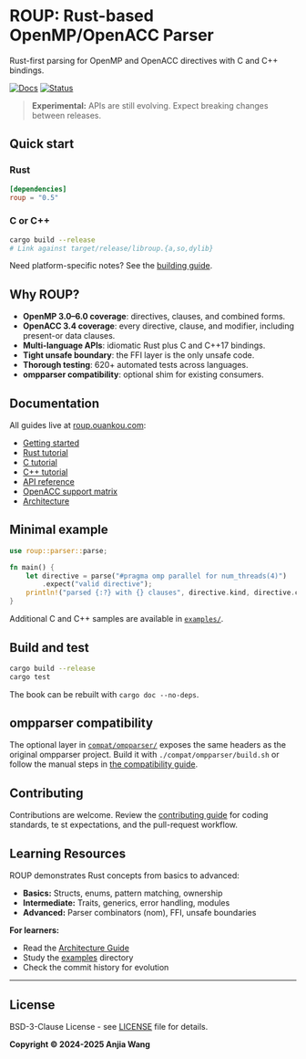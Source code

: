# ROUP: Rust-based OpenMP/OpenACC Parser

Rust-first parsing for OpenMP and OpenACC directives with C and C++ bindings.

[![Docs](https://img.shields.io/badge/docs-roup.ouankou.com-blue)](https://roup.ouankou.com)
[![Status](https://img.shields.io/badge/status-experimental-orange)](https://github.com/ouankou/roup)

> **Experimental:** APIs are still evolving. Expect breaking changes between releases.

## Quick start

### Rust
```toml
[dependencies]
roup = "0.5"
```

### C or C++
```bash
cargo build --release
# Link against target/release/libroup.{a,so,dylib}
```

Need platform-specific notes? See the [building guide](https://roup.ouankou.com/building.html).

## Why ROUP?

- **OpenMP 3.0–6.0 coverage**: directives, clauses, and combined forms.
- **OpenACC 3.4 coverage**: every directive, clause, and modifier, including present-or data clauses.
- **Multi-language APIs**: idiomatic Rust plus C and C++17 bindings.
- **Tight unsafe boundary**: the FFI layer is the only unsafe code.
- **Thorough testing**: 620+ automated tests across languages.
- **ompparser compatibility**: optional shim for existing consumers.

## Documentation

All guides live at [roup.ouankou.com](https://roup.ouankou.com):

- [Getting started](https://roup.ouankou.com/getting-started.html)
- [Rust tutorial](https://roup.ouankou.com/rust-tutorial.html)
- [C tutorial](https://roup.ouankou.com/c-tutorial.html)
- [C++ tutorial](https://roup.ouankou.com/cpp-tutorial.html)
- [API reference](https://roup.ouankou.com/api-reference.html)
- [OpenACC support matrix](https://roup.ouankou.com/openacc-support.html)
- [Architecture](https://roup.ouankou.com/architecture.html)

## Minimal example

```rust
use roup::parser::parse;

fn main() {
    let directive = parse("#pragma omp parallel for num_threads(4)")
        .expect("valid directive");
    println!("parsed {:?} with {} clauses", directive.kind, directive.clauses.len());
}
```

Additional C and C++ samples are available in [`examples/`](examples/).

## Build and test

```bash
cargo build --release
cargo test
```

The book can be rebuilt with `cargo doc --no-deps`.

## ompparser compatibility

The optional layer in [`compat/ompparser/`](compat/ompparser/) exposes the same headers as the original ompparser project. Build
 it with `./compat/ompparser/build.sh` or follow the manual steps in
 [the compatibility guide](docs/book/src/ompparser-compat.md).

## Contributing

Contributions are welcome. Review the [contributing guide](https://roup.ouankou.com/contributing.html) for coding standards, te
st expectations, and the pull-request workflow.

## Learning Resources

ROUP demonstrates Rust concepts from basics to advanced:

- **Basics:** Structs, enums, pattern matching, ownership
- **Intermediate:** Traits, generics, error handling, modules
- **Advanced:** Parser combinators (nom), FFI, unsafe boundaries

**For learners:**
- Read the [Architecture Guide](https://roup.ouankou.com/architecture.html)
- Study the [examples](examples/) directory
- Check the commit history for evolution

---

## License

BSD-3-Clause License - see [LICENSE](LICENSE) file for details.

**Copyright © 2024-2025 Anjia Wang**
